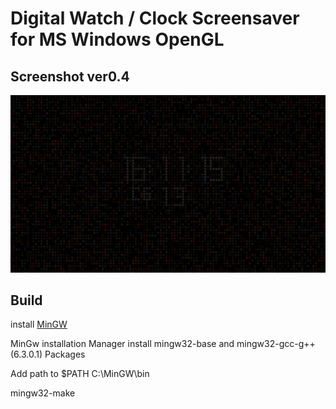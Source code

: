 
# Digital Watch / Clock Screensaver for MS Windows OpenGL


## Screenshot ver0.4
![screensot1](screenshot_ver0.4.gif  "Screenshot ver0.4")


## Build
install [MinGW](https://sourceforge.net/projects/mingw/)

MinGw installation Manager install mingw32-base and mingw32-gcc-g++ (6.3.0.1) Packages

Add path to $PATH C:\MinGW\bin

mingw32-make
